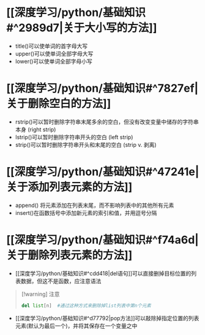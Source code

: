 # [[深度学习/python/基础知识#^2989d7|关于大小写的方法]]

- title()可以使单词的首字母大写
- upper()可以使单词全部字母大写
- lower()可以使单词全部字母小写

# [[深度学习/python/基础知识#^7827ef|关于删除空白的方法]]

- rstrip()可以暂时删除字符串末尾多余的空白，但没有改变变量中储存的字符串本身 (right strip)
- lstrip()可以暂时删除字符串开头的空白 (left strip)
- strip()可以暂时删除字符串开头和末尾的空白 (strip v. 剥离)

# [[深度学习/python/基础知识#^47241e|关于添加列表元素的方法]]

- append() 将元素添加在列表末尾，而不影响列表中的其他所有元素
- insert()在函数括号中添加新元素的索引和值，并用逗号分隔

# [[深度学习/python/基础知识#^f74a6d|关于删除列表元素的方法]]
- [[深度学习/python/基础知识#^cdd418|del语句]]可以直接删掉目标位置的列表数据，但这不是函数，应注意语法
> [!warning] 注意
> ```python
> del list[n]  #通过这种方式来删除掉list列表中第n个元素
> ```
- [[深度学习/python/基础知识#^d77792|pop方法]]可以敲除掉指定位置的列表元素(默认为最后一个)，并将其保存在一个变量之中